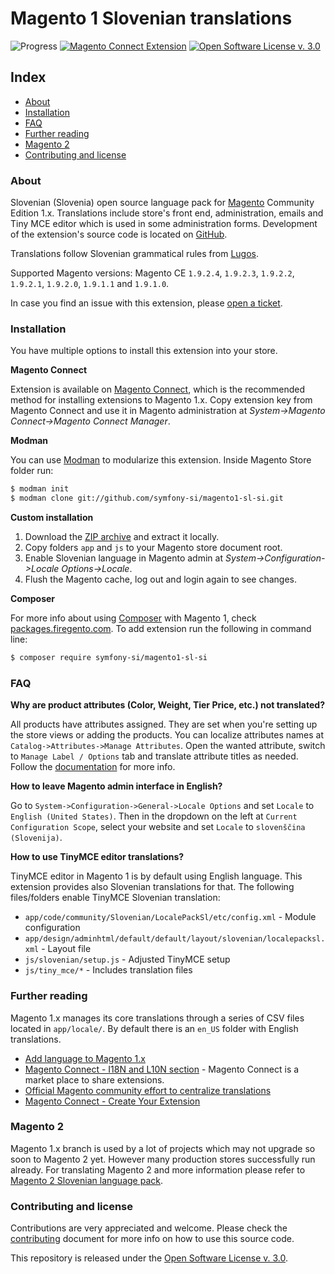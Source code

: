 # Magento 1 Slovenian translations

![Progress](http://progressed.io/bar/100?title=completed)
[![Magento Connect Extension](https://img.shields.io/badge/Magento-Connnect-bc6538.svg)](https://www.magentocommerce.com/magento-connect/)
[![Open Software License v. 3.0](https://img.shields.io/badge/License-OSL--3.0-blue.svg)](LICENSE)

## Index

* [About](#about)
* [Installation](#installation)
* [FAQ](#faq)
* [Further reading](#further-reading)
* [Magento 2](#magento-2)
* [Contributing and license](#contributing-and-license)

### About

Slovenian (Slovenia) open source language pack for [Magento](https://magento.com/) Community
Edition 1.x. Translations include store's front end, administration, emails and
Tiny MCE editor which is used in some administration forms. Development of the
extension's source code is located on [GitHub](https://github.com/symfony-si/magento1-sl-si).

Translations follow Slovenian grammatical rules from [Lugos](https://wiki.lugos.si/slovenjenje:pravila).

Supported Magento versions: Magento CE `1.9.2.4`, `1.9.2.3`, `1.9.2.2`, `1.9.2.1`,
`1.9.2.0`, `1.9.1.1` and `1.9.1.0`.

In case you find an issue with this extension, please
[open a ticket](https://github.com/symfony-si/magento1-sl-si/issues).

### Installation

You have multiple options to install this extension into your store.

**Magento Connect**

Extension is available on [Magento Connect](https://www.magentocommerce.com/magento-connect/),
which is the recommended method for installing extensions to Magento 1.x. Copy
extension key from Magento Connect and use it in Magento administration at
*System->Magento Connect->Magento Connect Manager*.

**Modman**

You can use [Modman](https://github.com/colinmollenhour/modman) to modularize this
extension. Inside Magento Store folder run:

```bash
$ modman init
$ modman clone git://github.com/symfony-si/magento1-sl-si.git
```

**Custom installation**

1. Download the [ZIP archive](https://github.com/symfony-si/magento1-sl-si/archive/master.zip)
and extract it locally.
2. Copy folders `app` and `js` to your Magento store document root.
3. Enable Slovenian language in Magento admin at *System->Configuration->Locale Options->Locale*.
4. Flush the Magento cache, log out and login again to see changes.

**Composer**

For more info about using [Composer](https://getcomposer.org) with Magento 1, check
[packages.firegento.com](http://packages.firegento.com/). To add extension run
the following in command line:

```bash
$ composer require symfony-si/magento1-sl-si
```

### FAQ

**Why are product attributes (Color, Weight, Tier Price, etc.) not translated?**

All products have attributes assigned. They are set when you're setting up the
store views or adding the products. You can localize attributes names at
`Catalog->Attributes->Manage Attributes`. Open the wanted attribute, switch
to `Manage Label / Options` tab and translate attribute titles as needed. Follow
the [documentation](http://merch.docs.magento.com/ce/user_guide/catalog/product-translate.html)
for more info.

**How to leave Magento admin interface in English?**

Go to `System->Configuration->General->Locale Options` and set `Locale` to
`English (United States)`. Then in the dropdown on the left at
`Current Configuration Scope`, select your website and set `Locale` to
`slovenščina (Slovenija)`.

**How to use TinyMCE editor translations?**

TinyMCE editor in Magento 1 is by default using English language. This extension
provides also Slovenian translations for that. The following files/folders enable
TinyMCE Slovenian translation:

* `app/code/community/Slovenian/LocalePackSl/etc/config.xml` - Module configuration
* `app/design/adminhtml/default/default/layout/slovenian/localepacksl.xml` - Layout file
* `js/slovenian/setup.js` - Adjusted TinyMCE setup
* `js/tiny_mce/*` - Includes translation files


### Further reading

Magento 1.x manages its core translations through a series of CSV files located
in `app/locale/`. By default there is an `en_US` folder with English translations.

* [Add language to Magento 1.x](http://merch.docs.magento.com/ce/user_guide/store-operations/language-add.html)
* [Magento Connect - I18N and L10N section](https://www.magentocommerce.com/magento-connect/customer-experience/internationalization-localization.html) - Magento Connect is a market place to share extensions.
* [Official Magento community effort to centralize translations](https://crowdin.com/project/magento-1)
* [Magento Connect - Create Your Extension](https://www.magentocommerce.com/magento-connect/create_your_extension/)

### Magento 2

Magento 1.x branch is used by a lot of projects which may not upgrade so soon to
Magento 2 yet. However many production stores successfully run already. For
translating Magento 2 and more information please refer to
[Magento 2 Slovenian language pack](https://github.com/symfony-si/magento2-sl_si).

### Contributing and license

Contributions are very appreciated and welcome. Please check the
[contributing](https://github.com/symfony-si/magento1-sl-si/blob/master/CONTRIBUTING.md)
document for more info on how to use this source code.

This repository is released under the [Open Software License v. 3.0](https://github.com/symfony-si/magento1-sl-si/blob/master/LICENSE).
